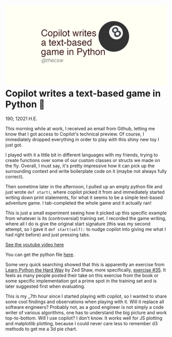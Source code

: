 ![preview](./preview.png)
Copilot writes a text-based game in Python 🎱
============================================

190; 12021 H.E.

This morning while at work, I received an email from Github, letting me
know that I got access to Copilot\'s technical preview. Of course, I
immediately dropped everything in order to play with this shiny new toy
I just got.

I played with it a little bit in different languages with my friends,
trying to create functions over some of our custom classes or structs we
made on the fly. Overall, I must say, it\'s pretty impressive how it can
pick up the surrounding context and write boilerplate code on it (maybe
not always fully correct).

Then sometime later in the afternoon, I pulled up an empty python file
and just wrote `def start(`, where copilot picked it from and
immediately started writing down print statements, for what it seems to
be a simple text-based adventure game. I tab-completed the whole game
and it actually ran!

This is just a small experiment seeing how it picked up this specific
example from whatever is its (controversial) training set. I recorded
the game writing, where all I do is give the original start signature
(this was my second attempt, so I gave it `def start(self):` to nudge
copilot into giving me what I had right before) and just pressing tabs.

[See the youtube video here](https://youtu.be/Im_13hXjIl0~)

You can get the python file [here](./start.py).

Some very quick searching showed that this is apparently an exercise
from [Learn Python the Hard
Way](https://www.amazon.com/Learn-Python-Hard-Way-Introduction/dp/0321884914)
by Zed Shaw, more specifically, [exercise
\#35](https://gist.github.com/blammothyst/9258449). It feels as many
people posted their take on this exercise from the book or some specific
implementation got a prime spot in the training set and is later
suggested first when evaluating.

This is my \_7th hour since I started playing with copilot, so I wanted
to share some cool findings and observations when playing with it. Will
it replace all software engineers? Probably not, as a good engineer is
not simply a code writer of various algorithms, one has to understand
the big picture and work top-to-bottom. Will I use copilot? I don\'t
know. It works well for JS plotting and matplotlib plotting, because I
could never care less to remember d3 methods to get me a 3d pie chart.
